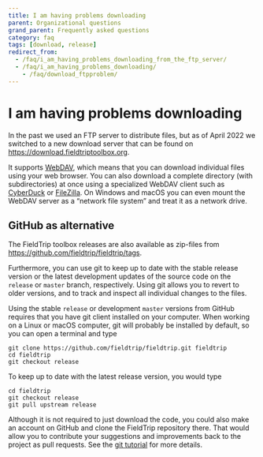 ```yaml
---
title: I am having problems downloading
parent: Organizational questions
grand_parent: Frequently asked questions
category: faq
tags: [download, release]
redirect_from:
  - /faq/i_am_having_problems_downloading_from_the_ftp_server/
  - /faq/i_am_having_problems_downloading/
    - /faq/download_ftpproblem/
---
```


# I am having problems downloading

In the past we used an FTP server to distribute files, but as of April 2022 we switched to a new download server that can be found on <https://download.fieldtriptoolbox.org>.

It supports [WebDAV](https://en.wikipedia.org/wiki/WebDAV), which means that you can download individual files using your web browser. You can also download a complete directory (with subdirectories) at once using a specialized WebDAV client such as [CyberDuck](http://cyberduck.io/) or [FileZilla](http://filezilla-project.org/). On Windows and macOS you can even mount the WebDAV server as a “network file system” and treat it as a network drive.

## GitHub as alternative

The FieldTrip toolbox releases are also available as zip-files from <https://github.com/fieldtrip/fieldtrip/tags>.

Furthermore, you can use git to keep up to date with the stable release version or the latest development updates of the source code on the `release` or `master` branch, respectively. Using git allows you to revert to older versions, and to track and inspect all individual changes to the files.

Using the stable `release` or development `master` versions from GitHub requires that you have git client installed on your computer. When working on a Linux or macOS computer, git will probably be installed by default, so you can open a terminal and type

    git clone https://github.com/fieldtrip/fieldtrip.git fieldtrip
    cd fieldtrip
    git checkout release

To keep up to date with the latest release version, you would type

    cd fieldtrip
    git checkout release
    git pull upstream release
    
Although it is not required to just download the code, you could also make an account on GitHub and clone the FieldTrip repository there. That would allow you to contribute your suggestions and improvements back to the project as pull requests. See the [git tutorial](/development/git) for more details.

    
